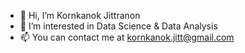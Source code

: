 - 👋 Hi, I’m Kornkanok Jittranon
- 👀 I’m interested in Data Science & Data Analysis
- 📫 You can contact me at kornkanok.jitt@gmail.com

<!---
prxrwx/prxrwx is a ✨ special ✨ repository because its `README.md` (this file) appears on your GitHub profile.
You can click the Preview link to take a look at your changes.
--->
